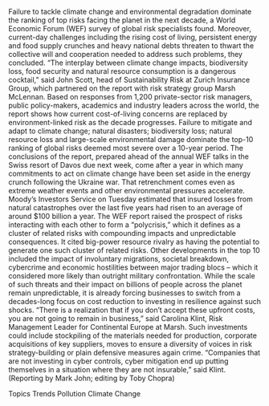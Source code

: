 Failure to tackle climate change and environmental degradation dominate the ranking of top risks facing the planet in the next decade, a World Economic Forum (WEF) survey of global risk specialists found.
Moreover, current-day challenges including the rising cost of living, persistent energy and food supply crunches and heavy national debts threaten to thwart the collective will and cooperation needed to address such problems, they concluded.
“The interplay between climate change impacts, biodiversity loss, food security and natural resource consumption is a dangerous cocktail,” said John Scott, head of Sustainability Risk at Zurich Insurance Group, which partnered on the report with risk strategy group Marsh McLennan.
Based on responses from 1,200 private-sector risk managers, public policy-makers, academics and industry leaders across the world, the report shows how current cost-of-living concerns are replaced by environment-linked risk as the decade progresses.
Failure to mitigate and adapt to climate change; natural disasters; biodiversity loss; natural resource loss and large-scale environmental damage dominate the top-10 ranking of global risks deemed most severe over a 10-year period.
The conclusions of the report, prepared ahead of the annual WEF talks in the Swiss resort of Davos due next week, come after a year in which many commitments to act on climate change have been set aside in the energy crunch following the Ukraine war.
That retrenchment comes even as extreme weather events and other environmental pressures accelerate. Moody’s Investors Service on Tuesday estimated that insured losses from natural catastrophes over the last five years had risen to an average of around $100 billion a year.
The WEF report raised the prospect of risks interacting with each other to form a “polycrisis,” which it defines as a cluster of related risks with compounding impacts and unpredictable consequences. It cited big-power resource rivalry as having the potential to generate one such cluster of related risks.
Other developments in the top 10 included the impact of involuntary migrations, societal breakdown, cybercrime and economic hostilities between major trading blocs – which it considered more likely than outright military confrontation.
While the scale of such threats and their impact on billions of people across the planet remain unpredictable, it is already forcing businesses to switch from a decades-long focus on cost reduction to investing in resilience against such shocks.
“There is a realization that if you don’t accept these upfront costs, you are not going to remain in business,” said Carolina Klint, Risk Management Leader for Continental Europe at Marsh.
Such investments could include stockpiling of the materials needed for production, corporate acquisitions of key suppliers, moves to ensure a diversity of voices in risk strategy-building or plain defensive measures again crime.
“Companies that are not investing in cyber controls, cyber mitigation end up putting themselves in a situation where they are not insurable,” said Klint.
(Reporting by Mark John; editing by Toby Chopra)

Topics
Trends
Pollution
Climate Change
